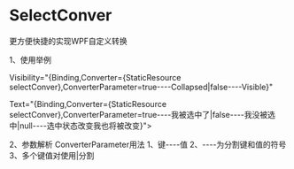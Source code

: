 # SelectConver
更方便快捷的实现WPF自定义转换

1、使用举例

<!--改变可见状态-->
Visibility="{Binding,Converter={StaticResource selectConver},ConverterParameter=true----Collapsed|false----Visible}"


  <!--改变文本-->
Text="{Binding,Converter={StaticResource selectConver},ConverterParameter=true----我被选中了|false----我没被选中|null----选中状态改变我也将被改变}">


2、参数解析
ConverterParameter用法
1、键----值
2、----为分割键和值的符号
3、多个键值对使用|分割
